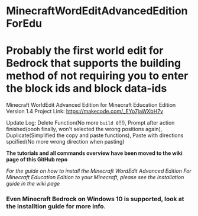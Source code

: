 # MinecraftWordEditAdvancedEditionForEdu

# Probably the first world edit for Bedrock that supports the building method of not requiring you to enter the block ids and block data-ids

Minecraft WorldEdit Advanced Edition for Minecraft Education Edition Version 1.4
Project Link: https://makecode.com/_EYo7jaWXbH7v

Update Log: Delete Function(No more `build 0`!!!), Prompt after action finished(oooh finally, won't selected the wrong positions again), Duplicate(Simplified the copy and paste functions), Paste with directions spcified(No more wrong direction when pasting)

**The tutorials and all commands overview have been moved to the wiki page of this GitHub repo**

_For the guide on how to install the Minecraft WordEdit Advanced Edition For Minecraft Education Edition to your Minecraft, please see the Installation guide in the wiki page_

### Even Minecraft Bedrock on Windows 10 is supported, look at the installtion guide for more info.
